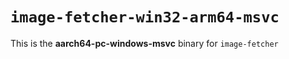 # `image-fetcher-win32-arm64-msvc`

This is the **aarch64-pc-windows-msvc** binary for `image-fetcher`
